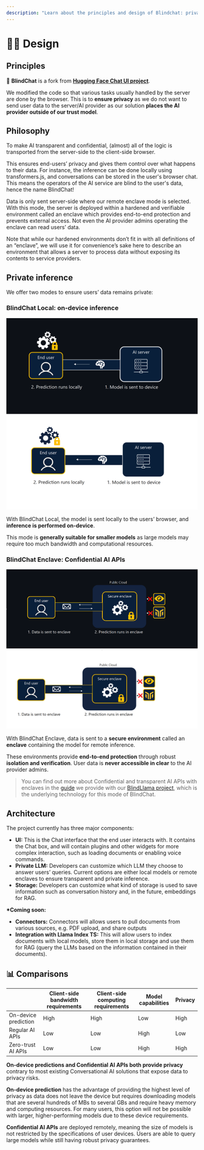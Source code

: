 ```yaml
---
description: "Learn about the principles and design of Blindchat: private conversational AI through remote enclave inference or on-device inference"
---
```


# 🧑‍🎨 Design

## Principles

🤗 **BlindChat** is a fork from [**Hugging Face Chat UI project**](https://huggingface.co/spaces/huggingchat/chat-ui).

We modified the code so that various tasks usually handled by the server are done by the browser. This is to **ensure privacy** as we do not want to send user data to the server/AI provider as our solution **places the AI provider outside of our trust model**.

## Philosophy

To make AI transparent and confidential, (almost) all of the logic is transported from the server-side to the client-side browser.

This ensures end-users’ privacy and gives them control over what happens to their data. For instance, the inference can be done locally using transformers.js, and conversations can be stored in the user's browser chat. This means the operators of the AI service are blind to the user's data, hence the name BlindChat!

Data is only sent server-side where our remote enclave mode is selected. With this mode, the server is deployed within a hardened and verifiable environment called an enclave which provides end-to-end protection and prevents external access. Not even the AI provider admins operating the enclave can read users’ data.

Note that while our hardened environments don’t fit in with all definitions of an “enclave”, we will use it for convenience’s sake here to describe an environment that allows a server to process data without exposing its contents to service providers.

## Private inference

We offer two modes to ensure users’ data remains private:

### BlindChat Local: on-device inference

![on-device-mode-dark](https://github.com/mithril-security/blind_chat/blob/main/docs/assets/on-device-dark.png?raw=true#gh-dark-mode-only)
![on-device-mode-light](https://github.com/mithril-security/blind_chat/blob/main/docs/assets/on-device-light.png?raw=true#gh-light-mode-only)

With BlindChat Local, the model is sent locally to the users’ browser, and **inference is performed on-device**.

This mode is **generally suitable for smaller models** as large models may require too much bandwidth and computational resources.

### BlindChat Enclave: Confidential AI APIs

![zero-trust-mode-dark](https://github.com/mithril-security/blind_chat/blob/main/docs/assets/zero-trust-dark.png?raw=true#gh-dark-mode-only)
![zero-trust-mode-light](https://github.com/mithril-security/blind_chat/blob/main/docs/assets/zero-trust-light.png?raw=true#gh-light-mode-only)

With BlindChat Enclave, data is sent to a **secure environment** called an **enclave** containing the model for remote inference.

These environments provide **end-to-end protection** through robust **isolation and verification**. User data is **never accessible in clear** to the AI provider admins.

> You can find out more about Confidential and transparent AI APIs with enclaves in the [guide](https://blindllama.mithrilsecurity.io/en/latest/docs/concepts/hardened-systems/) we provide with our [BlindLlama project](https://blindllama.mithrilsecurity.io/en/latest/), which is the underlying technology for this mode of BlindChat.

## Architecture

The project currently has three major components:

- **UI:** This is the Chat interface that the end user interacts with. It contains the Chat box, and will contain plugins and other widgets for more complex interaction, such as loading documents or enabling voice commands.
- **Private LLM:** Developers can customize which LLM they choose to answer users’ queries. Current options are either local models or remote enclaves to ensure transparent and private inference.
- **Storage:** Developers can customize what kind of storage is used to save information such as conversation history and, in the future, embeddings for RAG.

**\*Coming soon:**

- **Connectors:** Connectors will allows users to pull documents from various sources, e.g. PDF upload, and share outputs
- **Integration with Llama Index TS:** This will allow users to index documents with local models, store them in local storage and use them for RAG (query the LLMs based on the information contained in their documents).

## 📊 Comparisons

|                      | Client-side bandwidth requirements | Client-side computing requirements | Model capabilities | Privacy |
| -------------------- | ---------------------------------- | ---------------------------------- | ------------------ | ------- |
| On-device prediction | High                               | High                               | Low                | High    |
| Regular AI APIs      | Low                                | Low                                | High               | Low     |
| Zero-trust AI APIs   | Low                                | Low                                | High               | High    |

**On-device predictions and Confidential AI APIs both provide privacy** contrary to most existing Conversational AI solutions that expose data to privacy risks.

**On-device prediction** has the advantage of providing the highest level of privacy as data does not leave the device but requires downloading models that are several hundreds of MBs to several GBs and require heavy memory and computing resources. For many users, this option will not be possible with larger, higher-performing models due to these device requirements.

**Confidential AI APIs** are deployed remotely, meaning the size of models is not restricted by the specifications of user devices. Users are able to query large models while still having robust privacy guarantees.
